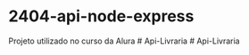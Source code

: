 # 2404-api-node-express
Projeto utilizado no curso da Alura
#   A p i - L i v r a r i a  
 #   A p i - L i v r a r i a  
 